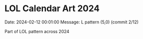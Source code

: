 # LOL Calendar Art 2024

Date: 2024-02-12 00:01:00
Message: L pattern (5,0) (commit 2/12)

Part of LOL pattern across 2024
